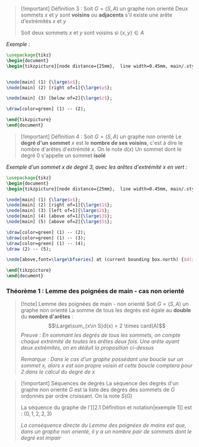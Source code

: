 >[!important] Définition 3 :
>Soit $G = (S,A)$ un graphe non orienté
>Deux sommets $x$ et $y$ sont **voisins** ou **adjacents** s'il existe une arête d'extrémités $x$ et $y$
>
> Soit deux sommets $x$ et $y$ sont voisins si $\{x,y\} \in A$ 

*Exemple :*
```tikz
\usepackage{tikz} 
\begin{document} 
\begin{tikzpicture}[node distance={25mm},  line width=0.45mm, main/.style = {draw, circle, minimum size=1cm}] 


\node[main] (1) {\large$x$}; 
\node[main] (2) [right of=1]{\large$y$}; 

\node[main] (3) [below of=2]{\large$z$}; 

\draw[color=green] (1) -- (2);

\end{tikzpicture} 
\end{document}
```


>[!important] Définition 4 : 
>Soit $G = (S,A)$ un graphe non orienté
>Le **degré d'un sommet** $x$ est le **nombre de ses voisins**, c'est à dire le nombre d'arêtes d'extrémité $x$. 
>On le note $d(x)$
>Un sommet dont le degré $0$ s'appelle un sommet **isolé**

*Exemple d'un sommet $x$ de degré 3, avec les arêtes d'extrémité $x$ en vert :*

 ```tikz
\usepackage{tikz} 
\begin{document} 
\begin{tikzpicture}[node distance={25mm},  line width=0.45mm, main/.style = {draw, circle, minimum size=1cm}] 

\node[main] (1) {\large$x$}; 
\node[main] (2) [right of=1]{\large$1$};
\node[main] (3) [left of=1]{\large$2$};
\node[main] (4) [above of=1]{\large$3$};
\node[main] (5) [above of=2]{\large$5$};

\draw[color=green] (1) -- (2);
\draw[color=green] (1) -- (3);
\draw[color=green] (1) -- (4);
\draw (2) -- (5);

\node[above,font=\large\bfseries] at (current bounding box.north) {$d(x) = 3$};

\end{tikzpicture} 
\end{document}
```


### Théorème 1 : Lemme des poignées de main - cas non orienté

>[!note] Lemme des poignées de main - non orienté
>Soit $G=(S,A)$ un graphe non orienté
>La somme de tous les degrés est égale au **double** du **nombre d'arêtes** :
>$$\Large\sum_{x\in S}d(x) = 2 \times card(A)$$
> *Preuve : En sommant les degrés de tous les sommets, on compte chaque extrémité de toutes les arêtes deux fois. Une arête ayant deux extrémités, on en déduit la proposition ci-dessus*
>
> *Remarque : Dans le cas d'un graphe possédant une boucle sur un sommet $x$, alors $x$ est son propre voisin et cette boucle comptera pour 2 dans le calcul du degré de $x$*

>[!important] Séquences de degrés 
>La séquence des degrés d'un graphe non orienté $G$ est la liste des degrés des sommets de $G$ ordonnés par ordre croissant. On la note $S(G)$
>
> La séquence du graphe de l'[[2.1 Définition et notation|exemple 1]] est : $(0,1,2,2,3)$
>
> *La conséquence directe du Lemme des poignées de mains est que, dans un graphe non orienté, il y a un nombre pair de sommets dont le degré est impair*
